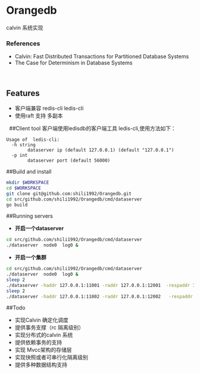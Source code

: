 # Orangedb
calvin 系统实现
### References
+ Calvin: Fast Distributed Transactions for Partitioned Database Systems
+ The Case for Determinism in Database Systems

&nbsp;      
## Features      
+ 客户端兼容 redis-cli    ledis-cli
+ 使用raft 支持 多副本

&nbsp;
##Client tool
   客户端使用ledisdb的客户端工具 ledis-cli,使用方法如下：
```
Usage of  ledis-cli:
  -h string
        dataserver ip (default 127.0.0.1) (default "127.0.0.1")
  -p int
        dataserver port (default 56000)   
```
##Build and install
```bash
mkdir $WORKSPACE
cd $WORKSPACE
git clone git@github.com:shili1992/Orangedb.git
cd src/github.com/shili1992/Orangedb/cmd/dataserver
go build
```

##Running servers
+ **开启一个dataserver**
```bash
cd src/github.com/shili1992/Orangedb/cmd/dataserver
./dataserver  node0  log0 &
``` 
+ **开启一个集群**
```bash
cd src/github.com/shili1992/Orangedb/cmd/dataserver
./dataserver  node0  log0 &
sleep 2
./dataserver -haddr 127.0.0.1:11001 -raddr 127.0.0.1:12001  -respaddr 127.0.0.1:56001  -join 127.0.0.1:11000 node1 log1 &
sleep 2
./dataserver -haddr 127.0.0.1:11002 -raddr 127.0.0.1:12002   -respaddr 127.0.0.1:56002 -join 127.0.0.1:11000 node2 log2 &
``` 

##Todo
+ 实现Calvin 确定化调度
+ 提供事务支撑（rc 隔离级别）
+ 实现分布式的calvin 系统 
+ 提供依赖事务的支持
+ 实现 Mvcc架构的存储层
+ 实现快照或者可串行化隔离级别
+ 提供多种数据结构支持


